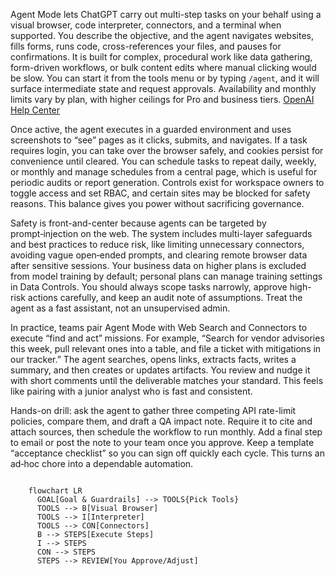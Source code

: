 <p>
	Agent Mode lets ChatGPT carry out multi-step tasks on your behalf using a visual browser, code interpreter, connectors, and a terminal when supported. You describe the objective, and the agent navigates websites, fills forms, runs code, cross-references your files, and pauses for confirmations. It is built for complex, procedural work like data gathering, form-driven workflows, or bulk content edits where manual clicking would be slow. You can start it from the tools menu or by typing <code>/agent</code>, and it will surface intermediate state and request approvals. Availability and monthly limits vary by plan, with higher ceilings for Pro and business tiers.
	<a href='https://help.openai.com/en/articles/11752874-chatgpt-agent'>
		OpenAI Help Center
	</a>
</p>
<p>
	Once active, the agent executes in a guarded environment and uses screenshots to “see” pages as it clicks, submits, and navigates. If a task requires login, you can take over the browser safely, and cookies persist for convenience until cleared. You can schedule tasks to repeat daily, weekly, or monthly and manage schedules from a central page, which is useful for periodic audits or report generation. Controls exist for workspace owners to toggle access and set RBAC, and certain sites may be blocked for safety reasons. This balance gives you power without sacrificing governance. 
</p>
<p>
	Safety is front-and-center because agents can be targeted by prompt‑injection on the web. The system includes multi-layer safeguards and best practices to reduce risk, like limiting unnecessary connectors, avoiding vague open‑ended prompts, and clearing remote browser data after sensitive sessions. Your business data on higher plans is excluded from model training by default; personal plans can manage training settings in Data Controls. You should always scope tasks narrowly, approve high-risk actions carefully, and keep an audit note of assumptions. Treat the agent as a fast assistant, not an unsupervised admin.
</p>
<p>
	In practice, teams pair Agent Mode with Web Search and Connectors to execute “find and act” missions. For example, “Search for vendor advisories this week, pull relevant ones into a table, and file a ticket with mitigations in our tracker.” The agent searches, opens links, extracts facts, writes a summary, and then creates or updates artifacts. You review and nudge it with short comments until the deliverable matches your standard. This feels like pairing with a junior analyst who is fast and consistent.
</p>
<p>
	Hands-on drill: ask the agent to gather three competing API rate-limit policies, compare them, and draft a QA impact note. Require it to cite and attach sources, then schedule the workflow to run monthly. Add a final step to email or post the note to your team once you approve. Keep a template “acceptance checklist” so you can sign off quickly each cycle. This turns an ad‑hoc chore into a dependable automation. 
</p>
<pre><code class="language-mermaid">
	flowchart LR
	  GOAL[Goal & Guardrails] --> TOOLS{Pick Tools}
	  TOOLS --> B[Visual Browser]
	  TOOLS --> I[Interpreter]
	  TOOLS --> CON[Connectors]
	  B --> STEPS[Execute Steps]
	  I --> STEPS
	  CON --> STEPS
	  STEPS --> REVIEW[You Approve/Adjust]
</code></pre>